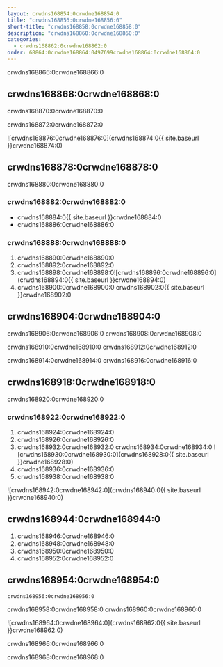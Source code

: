 ```yaml
---
layout: crwdns168854:0crwdne168854:0
title: "crwdns168856:0crwdne168856:0"
short-title: "crwdns168858:0crwdne168858:0"
description: "crwdns168860:0crwdne168860:0"
categories:
  - crwdns168862:0crwdne168862:0
order: 68864:0crwdne168864:0497699crwdns168864:0crwdne168864:0
---
```


crwdns168866:0crwdne168866:0

## crwdns168868:0crwdne168868:0

crwdns168870:0crwdne168870:0

crwdns168872:0crwdne168872:0

![crwdns168876:0crwdne168876:0](crwdns168874:0{{ site.baseurl }}crwdne168874:0)

## crwdns168878:0crwdne168878:0

crwdns168880:0crwdne168880:0

### crwdns168882:0crwdne168882:0

- crwdns168884:0{{ site.baseurl }}crwdne168884:0
- crwdns168886:0crwdne168886:0

### crwdns168888:0crwdne168888:0

1. crwdns168890:0crwdne168890:0
2. crwdns168892:0crwdne168892:0 
3. crwdns168898:0crwdne168898:0![crwdns168896:0crwdne168896:0](crwdns168894:0{{ site.baseurl }}crwdne168894:0)
4. crwdns168900:0crwdne168900:0 crwdns168902:0{{ site.baseurl }}crwdne168902:0 

## crwdns168904:0crwdne168904:0

crwdns168906:0crwdne168906:0 crwdns168908:0crwdne168908:0

crwdns168910:0crwdne168910:0 crwdns168912:0crwdne168912:0

crwdns168914:0crwdne168914:0 crwdns168916:0crwdne168916:0

## crwdns168918:0crwdne168918:0

crwdns168920:0crwdne168920:0

### crwdns168922:0crwdne168922:0

1. crwdns168924:0crwdne168924:0
2. crwdns168926:0crwdne168926:0 
3. crwdns168932:0crwdne168932:0 crwdns168934:0crwdne168934:0 ![crwdns168930:0crwdne168930:0](crwdns168928:0{{ site.baseurl }}crwdne168928:0)
4. crwdns168936:0crwdne168936:0
5. crwdns168938:0crwdne168938:0

![crwdns168942:0crwdne168942:0](crwdns168940:0{{ site.baseurl }}crwdne168940:0)

## crwdns168944:0crwdne168944:0

1. crwdns168946:0crwdne168946:0
2. crwdns168948:0crwdne168948:0
3. crwdns168950:0crwdne168950:0
4. crwdns168952:0crwdne168952:0

## crwdns168954:0crwdne168954:0

`crwdns168956:0crwdne168956:0`

crwdns168958:0crwdne168958:0 crwdns168960:0crwdne168960:0

![crwdns168964:0crwdne168964:0](crwdns168962:0{{ site.baseurl }}crwdne168962:0)

crwdns168966:0crwdne168966:0

crwdns168968:0crwdne168968:0